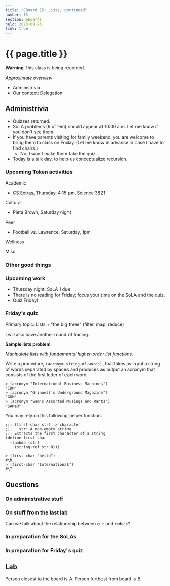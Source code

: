 ```yaml
---
title: "EBoard 15: Lists, continued"
number: 15
section: eboards
held: 2023-09-25
link: true
---
```

# {{ page.title }}

**Warning** This class is being recorded.

_Approximate overview_

* Administrivia
* Our context: Delegation

Administrivia
-------------

* Quizzes returned.
* SoLA problems (6 of 'em) should appear at 10:00 a.m.  Let me know if
  you don't see them.
* If you have parents visiting for family weekend, you are welcome to
  bring them to class on Friday.  (Let me know in advance in case I have
  to find chairs.)
    * No, I won't make them take the quiz.
* Today is a talk day, to help us conceptualize recursion.

### Upcoming Token activities

Academic

* CS Extras, Thursday, 4:15 pm, Science 3821

Cultural

* Pieta Brown, Saturday night

Peer

* Football vs. Lawrence, Saturday, 1pm

Wellness

Misc

### Other good things

### Upcoming work

* Thursday night: SoLA 1 due
* There is no reading for Friday; focus your time on the SoLA and the quiz.
* Quiz Friday!

### Friday's quiz

Primary topic: Lists + "the big three" (filter, map, reduce)

I will also have another round of tracing.

**Sample lists problem**

_Manipulate lists with fundamental higher-order list functions._

Write a procedure, `(acronym string-of-words)`, that takes as input
a string of words separated by spaces and produces as output an
acronym that consists of the first letter of each word.

```racket
> (acronym "International Business Machines")
"IBM"
> (acronym "Grinnell's Underground Magazine")
"GUM"
> (acronym "Sam's Assorted Musings and Rants")
"SAMaR"
```

You may rely on this following helper function.

```
;;; (first-char str) -> character
;;;   str: A non-empty string
;;; Extracts the first character of a string
(define first-char
  (lambda (str)
    (string-ref str 0)))
```

```
> (first-char "hello")
#\h
> (first-char "International")
#\I
```

Questions
---------

### On administrative stuff

### On stuff from the last lab

Can we talk about the relationship between `cut` and `reduce`?

### In preparation for the SoLAs

### In preparation for Friday's quiz

Lab
---

Person closest to the board is A.  Person furthest from board is B.
